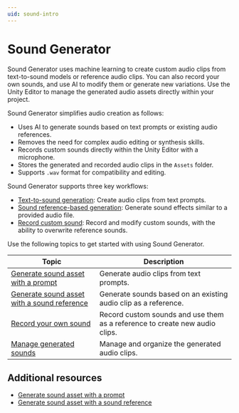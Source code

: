 ```yaml
---
uid: sound-intro
---
```


# Sound Generator

Sound Generator uses machine learning to create custom audio clips from text-to-sound models or reference audio clips. You can also record your own sounds, and use AI to modify them or generate new variations. Use the Unity Editor to manage the generated audio assets directly within your project. 

Sound Generator simplifies audio creation as follows:

* Uses AI to generate sounds based on text prompts or existing audio references.
* Removes the need for complex audio editing or synthesis skills.
* Records custom sounds directly within the Unity Editor with a microphone.
* Stores the generated and recorded audio clips in the `Assets` folder.
* Supports `.wav` format for compatibility and editing.

Sound Generator supports three key workflows:

* [Text-to-sound generation](xref:sound-prompt): Create audio clips from text prompts.
* [Sound reference-based generation](xref:sound-reference): Generate sound effects similar to a provided audio file.
* [Record custom sound](xref:sound-record): Record and modify custom sounds, with the ability to overwrite reference sounds.

Use the following topics to get started with using Sound Generator.

| Topic | Description |
| ----- | ----------- |
| [Generate sound asset with a prompt](xref:sound-prompt) | Generate audio clips from text prompts. |
| [Generate sound asset with a sound reference](xref:sound-reference) | Generate sounds based on an existing audio clip as a reference. |
| [Record your own sound](xref:sound-record) | Record custom sounds and use them as a reference to create new audio clips. |
| [Manage generated sounds](xref:sound-manage) | Manage and organize the generated audio clips. |

## Additional resources

* [Generate sound asset with a prompt](xref:sound-prompt)
* [Generate sound asset with a sound reference](xref:sound-reference)